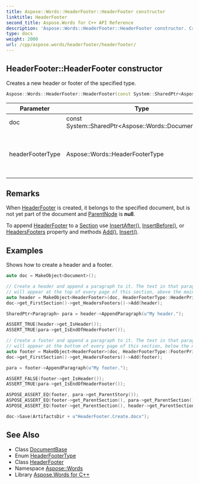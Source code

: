 ```yaml
---
title: Aspose::Words::HeaderFooter::HeaderFooter constructor
linktitle: HeaderFooter
second_title: Aspose.Words for C++ API Reference
description: 'Aspose::Words::HeaderFooter::HeaderFooter constructor. Creates a new header or footer of the specified type in C++.'
type: docs
weight: 2000
url: /cpp/aspose.words/headerfooter/headerfooter/
---
```

## HeaderFooter::HeaderFooter constructor


Creates a new header or footer of the specified type.

```cpp
Aspose::Words::HeaderFooter::HeaderFooter(const System::SharedPtr<Aspose::Words::DocumentBase> &doc, Aspose::Words::HeaderFooterType headerFooterType)
```


| Parameter | Type | Description |
| --- | --- | --- |
| doc | const System::SharedPtr\<Aspose::Words::DocumentBase\>\& | The owner document. |
| headerFooterType | Aspose::Words::HeaderFooterType | A [HeaderFooterType](../get_headerfootertype/) value that specifies the type of the header or footer. |
## Remarks


When [HeaderFooter](../) is created, it belongs to the specified document, but is not yet part of the document and [ParentNode](../../node/get_parentnode/) is **null**.

To append [HeaderFooter](../) to a [Section](../../section/) use [InsertAfter()](../), [InsertBefore()](../), or [HeadersFooters](../../section/get_headersfooters/) property and methods [Add()](../), [Insert()](../).

## Examples



Shows how to create a header and a footer. 
```cpp
auto doc = MakeObject<Document>();

// Create a header and append a paragraph to it. The text in that paragraph
// will appear at the top of every page of this section, above the main body text.
auto header = MakeObject<HeaderFooter>(doc, HeaderFooterType::HeaderPrimary);
doc->get_FirstSection()->get_HeadersFooters()->Add(header);

SharedPtr<Paragraph> para = header->AppendParagraph(u"My header.");

ASSERT_TRUE(header->get_IsHeader());
ASSERT_TRUE(para->get_IsEndOfHeaderFooter());

// Create a footer and append a paragraph to it. The text in that paragraph
// will appear at the bottom of every page of this section, below the main body text.
auto footer = MakeObject<HeaderFooter>(doc, HeaderFooterType::FooterPrimary);
doc->get_FirstSection()->get_HeadersFooters()->Add(footer);

para = footer->AppendParagraph(u"My footer.");

ASSERT_FALSE(footer->get_IsHeader());
ASSERT_TRUE(para->get_IsEndOfHeaderFooter());

ASPOSE_ASSERT_EQ(footer, para->get_ParentStory());
ASPOSE_ASSERT_EQ(footer->get_ParentSection(), para->get_ParentSection());
ASPOSE_ASSERT_EQ(footer->get_ParentSection(), header->get_ParentSection());

doc->Save(ArtifactsDir + u"HeaderFooter.Create.docx");
```

## See Also

* Class [DocumentBase](../../documentbase/)
* Enum [HeaderFooterType](../../headerfootertype/)
* Class [HeaderFooter](../)
* Namespace [Aspose::Words](../../)
* Library [Aspose.Words for C++](../../../)
